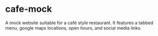 # cafe-mock

A mock website suitable for a café style restaurant. It features a tabbed menu, google maps locations, open hours, and social media links.
